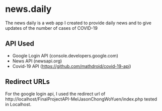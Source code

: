 # news.daily
The news daily is a web app I created to provide daily news and to give updates of the number of cases of COVID-19

## API Used
- Google Login API (console.developers.google.com)
- News API (newsapi.org)
- Covid-19 API (https://github.com/mathdroid/covid-19-api)

## Redirect URLs
For the google login api, I used the redirect url of http://localhost/FinalProjectAPI-MelJasonChongWoYuen/index.php tested in Localhost.
